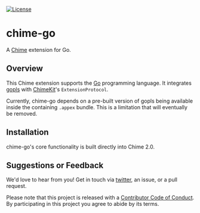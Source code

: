 [![License][license badge]][license]

# chime-go
A [Chime][chime] extension for Go.

## Overview

This Chime extension supports the [Go][go] programming language. It integrates [gopls][gopls] with [ChimeKit][chimekit]'s `ExtensionProtocol`.

Currently, chime-go depends on a pre-built version of gopls being available inside the containing `.appex` bundle. This is a limitation that will eventually be removed.

## Installation

chime-go's core functionality is built directly into Chime 2.0.

## Suggestions or Feedback

We'd love to hear from you! Get in touch via [twitter](https://twitter.com/chimehq), an issue, or a pull request.

Please note that this project is released with a [Contributor Code of Conduct](CODE_OF_CONDUCT.md). By participating in this project you agree to abide by its terms.

[license]: https://opensource.org/licenses/BSD-3-Clause
[license badge]: https://img.shields.io/github/license/ChimeHQ/chime-go
[chime]: https://www.chimehq.com
[go]: https://go.dev
[gopls]: https://pkg.go.dev/golang.org/x/tools/gopls
[chimekit]: https://github.com/ChimeHQ/ChimeKit
